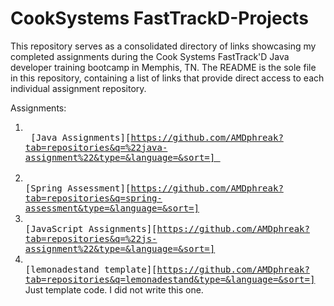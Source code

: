 # CookSystems FastTrackD-Projects
This repository serves as a consolidated directory of links showcasing my completed assignments during the Cook Systems FastTrack'D Java developer training bootcamp in Memphis, TN. The README is the sole file in this repository, containing a list of links that provide direct access to each individual assignment repository.

Assignments:
1. <kbd> <br> [Java Assignments][https://github.com/AMDphreak?tab=repositories&q=%22java-assignment%22&type=&language=&sort=] <br> </kbd>
2. <kbd> <br> [Spring Assessment][https://github.com/AMDphreak?tab=repositories&q=spring-assessment&type=&language=&sort=] <br> </kbd>
3. <kbd> <br> [JavaScript Assignments][https://github.com/AMDphreak?tab=repositories&q=%22js-assignment%22&type=&language=&sort=] <br> </kbd>
4. <kbd> <br> [lemonadestand template][https://github.com/AMDphreak?tab=repositories&q=lemonadestand&type=&language=&sort=] <br> </kbd> Just template code. I did not write this one.
